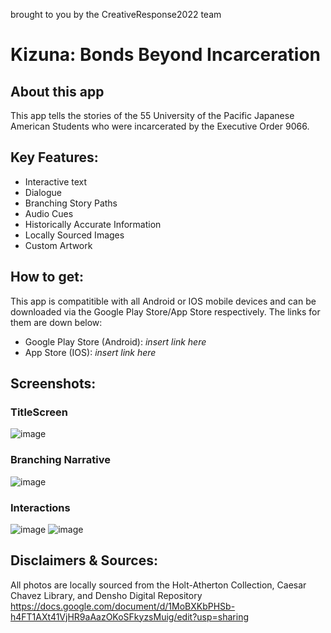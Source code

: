 brought to you by the CreativeResponse2022 team
# Kizuna: Bonds Beyond Incarceration

## About this app
This app tells the stories of the 55 University of the Pacific Japanese American Students who were
incarcerated by the Executive Order 9066. 

Key Features:
-------------
- Interactive text
- Dialogue
- Branching Story Paths
- Audio Cues
- Historically Accurate Information
- Locally Sourced Images
- Custom Artwork

How to get:
----------
This app is compatitible with all Android or IOS mobile devices and can be downloaded 
via the Google Play Store/App Store respectively. The links for them are down below:

- Google Play Store (Android): *insert link here*
- App Store (IOS): *insert link here*

Screenshots:
------------
### TitleScreen
![image](https://user-images.githubusercontent.com/56521346/187844607-5ca4e7a1-ac22-41d4-8df6-23b706ceadaf.png)
### Branching Narrative
![image](https://user-images.githubusercontent.com/56521346/187844720-3d9ac6fd-f5f5-48d8-b551-94dff8c8dabe.png)
### Interactions
![image](https://user-images.githubusercontent.com/56521346/187844755-fe8e07b9-b706-4cd4-abea-b828403d1cb4.png)
![image](https://user-images.githubusercontent.com/56521346/187844781-16e9ccfa-3be7-4b94-b576-765d986a0450.png)


Disclaimers & Sources:
----------------------
All photos are locally sourced from the Holt-Atherton Collection, Caesar Chavez Library, and Densho Digital Repository
https://docs.google.com/document/d/1MoBXKbPHSb-h4FT1AXt41VjHR9aAazOKoSFkyzsMuig/edit?usp=sharing
